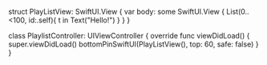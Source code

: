 struct PlayListView: SwiftUI.View {
    var body: some SwiftUI.View {
            List(0..<100, id:\.self){ t in
                Text("Hello!")
            }
    }
}

class PlaylistController: UIViewController {
    override func viewDidLoad() {
        super.viewDidLoad()
        bottomPinSwiftUI(PlayListView(), top: 60, safe: false)
    }
 }
